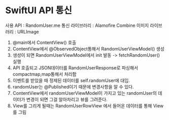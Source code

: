 <h1> SwiftUI API 통신 </h1>
사용 API : RandomUser.me
통신 라이브러리 : Alamofire
Combine
이미지 라이브러리 : URLImage


1. @main에서 ContentView() 호출
2. ContentView에서 @ObservedObject통해서 RandomUserViewModel() 생성
3. 생성이 되면 RandomUserViewModel에서 init 발동 -> fetchRandomUser() 실행
4. API 호출되고 JSON데이터를 RandomUserResponse로 파싱해서 compactmap,map통해서 처리함
5. 이벤트를 받았을 때 정제된 데이터를 self.randomUser에 대입.
6. randomUser는 @Published이기 때문에 변경사항을 알 수 있다.
7. ContentView에서 randomUserViewModel이 가지고 있는 randomUser의 데이터가 변경이 되면 그걸 알아차리고 뷰를 그려준다.
8. View를 그리게 될때는 RandomUserRowView 에서 들어온 데이터를 통해 View를 그림
